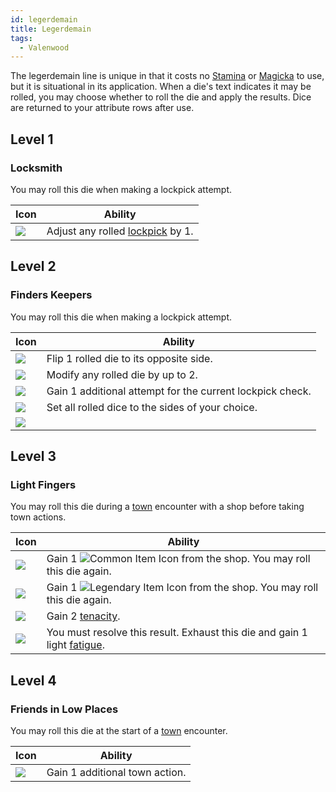 ```yaml
---
id: legerdemain
title: Legerdemain
tags:
  - Valenwood
---
```


The legerdemain line is unique in that it costs no [Stamina](/docs/adventurer/stats/stamina) or [Magicka](/docs/adventurer/stats/magicka) to use, but it is situational in its application. When a die's text indicates it may be rolled, you may choose whether to roll the die and apply the results. Dice are returned to your attribute rows after use.

## Level 1

### Locksmith

You may roll this die when making a lockpick attempt.

| Icon                                                                         | Ability                                                        |
| ---------------------------------------------------------------------------- | -------------------------------------------------------------- |
| <img src="/icons/skills/legerdemain/locksmith.png" className="skill-icon" /> | Adjust any rolled [lockpick](/docs/glossary/lockpicking) by 1. |

## Level 2

### Finders Keepers

You may roll this die when making a lockpick attempt.

| Icon                                                                                 | Ability                                                   |
| ------------------------------------------------------------------------------------ | --------------------------------------------------------- |
| <img src="/icons/skills/legerdemain/finders-keepers-1.png" className="skill-icon" /> | Flip 1 rolled die to its opposite side.                   |
| <img src="/icons/skills/legerdemain/finders-keepers-2.png" className="skill-icon" /> | Modify any rolled die by up to 2.                         |
| <img src="/icons/skills/legerdemain/finders-keepers-3.png" className="skill-icon" /> | Gain 1 additional attempt for the current lockpick check. |
| <img src="/icons/skills/legerdemain/finders-keepers-4.png" className="skill-icon" /> | Set all rolled dice to the sides of your choice.          |
| <img src="/icons/skills/legerdemain/finders-keepers-5.png" className="skill-icon" /> |                                                           |

## Level 3

### Light Fingers

You may roll this die during a [town](/docs/campaign/day/encounter-phase/town) encounter with a shop before taking town actions.

| Icon                                                                               | Ability                                                                                                                                   |
| ---------------------------------------------------------------------------------- | ----------------------------------------------------------------------------------------------------------------------------------------- |
| <img src="/icons/skills/legerdemain/light-fingers-1.png" className="skill-icon" /> | Gain 1 <img src="/icons/common-item.svg" alt="Common Item Icon" className="icon-svg" /> from the shop. You may roll this die again.       |
| <img src="/icons/skills/legerdemain/light-fingers-2.png" className="skill-icon" /> | Gain 1 <img src="/icons/legendary-item.svg" alt="Legendary Item Icon" className="icon-svg" /> from the shop. You may roll this die again. |
| <img src="/icons/skills/legerdemain/light-fingers-3.png" className="skill-icon" /> | Gain 2 [tenacity](/docs/glossary/tenacity).                                                                                               |
| <img src="/icons/skills/legerdemain/light-fingers-4.png" className="skill-icon" /> | You must resolve this result. Exhaust this die and gain 1 light [fatigue](/docs/glossary/fatigue).                                        |

## Level 4

### Friends in Low Places

You may roll this die at the start of a [town](/docs/campaign/day/encounter-phase/town) encounter.

| Icon                                                                                     | Ability                        |
| ---------------------------------------------------------------------------------------- | ------------------------------ |
| <img src="/icons/skills/legerdemain/friends-in-low-places.png" className="skill-icon" /> | Gain 1 additional town action. |
